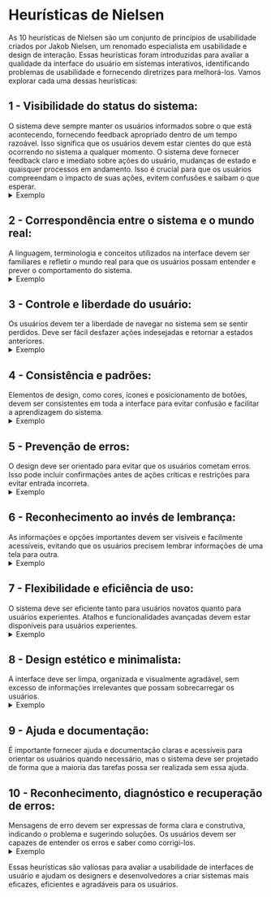 <h1>Heurísticas de Nielsen</h1>
As 10 heurísticas de Nielsen são um conjunto de princípios de usabilidade criados por Jakob Nielsen, um renomado especialista em usabilidade e design de interação. Essas heurísticas foram introduzidas para avaliar a qualidade da interface do usuário em sistemas interativos, identificando problemas de usabilidade e fornecendo diretrizes para melhorá-los. Vamos explorar cada uma dessas heurísticas:

<h2>1 - Visibilidade do status do sistema:</h2>
O sistema deve sempre manter os usuários informados sobre o que está acontecendo, fornecendo feedback apropriado dentro de um tempo razoável.
Isso significa que os usuários devem estar cientes do que está ocorrendo no sistema a qualquer momento. O sistema deve fornecer feedback claro e imediato sobre ações do usuário, mudanças de estado e quaisquer processos em andamento. Isso é crucial para que os usuários compreendam o impacto de suas ações, evitem confusões e saibam o que esperar.

<details>
<summary>Exemplo</summary>
O site do Detran retorna um feedback confuso. Pois a mensagem na tela fala que consta solicitação, porém a escrita está em vermelho e com um X no meio que indica algum erro geralmente.
  
![Heuristica 1](https://github.com/MateusdiSousa/Bertoti/assets/111647763/ac0fbf4b-3d35-4976-a707-e915610ea380)

</details>

<h2>2 - Correspondência entre o sistema e o mundo real:</h2>
A linguagem, terminologia e conceitos utilizados na interface devem ser familiares e refletir o mundo real para que os usuários possam entender e prever o comportamento do sistema.

<details>
<summary>Exemplo</summary>
No site do Siga para sair da plataforma é necessário aperta um botão vermelho com um símbolo de 'i' o que confunde o usuário já que normalmente esse simbolo significa mais informações,ao invés de sair da página
  
![heuristica 5](https://github.com/MateusdiSousa/Bertoti/assets/111647763/9d9fc52e-0f0f-4454-a3f3-b4ceb6c52047)

  
</details>


<h2>3 - Controle e liberdade do usuário:</h2>
Os usuários devem ter a liberdade de navegar no sistema sem se sentir perdidos. Deve ser fácil desfazer ações indesejadas e retornar a estados anteriores.

<details>
<summary>Exemplo</summary>
Na imagem a seguir, é possível notar que, ao ingressar em um jogo no aplicativo Plato, o usuário encontra obstáculos ao tentar encerrar a partida. Mesmo ao selecionar a opção de saída, a interface continua a indicar que o usuário está ativo no jogo, restringindo sua capacidade de decidir livremente quando deseja encerrar sua participação em uma partida.

<div style='aling : center'>

  ![heuristica 3](https://github.com/MateusdiSousa/Bertoti/assets/111647763/32693be7-25a0-4a34-be48-7c5386845bef)

  
</div>
 


</details>

<h2>4 - Consistência e padrões:</h2>
Elementos de design, como cores, ícones e posicionamento de botões, devem ser consistentes em toda a interface para evitar confusão e facilitar a aprendizagem do sistema.

<details>
  <summary>Exemplo</summary>
  Na imagem abaixo, notamos que o site exibe uma barra de navegação na lateral esquerda, ao passo que o padrão esperado seria uma disposição centralizada na parte superior da página. além disso o texto das opções do texto estão na vertical ao invés da horizontal

  ![Heurística 4'1](https://github.com/MateusdiSousa/Bertoti/assets/111647763/ff5f22d8-1606-423e-9879-ec979a46c2df)

</details>

<h2>5 - Prevenção de erros:</h2>
O design deve ser orientado para evitar que os usuários cometam erros. Isso pode incluir confirmações antes de ações críticas e restrições para evitar entrada incorreta.

<details>
<summary>Exemplo</summary>
Na imagem apresentada abaixo, é visível que o anúncio do aplicativo mostra duas opções de encerramento, sendo que somente uma delas encerra efetivamente o aplicativo. Essa diferença pode levar o usuário a cometer um erro, induzindo-o a clicar na opção inadequada.

![05_heuristica](https://github.com/ClaudiaCBS/ADS03_IHC001/assets/112169639/e19468ad-2d74-4ff4-8ac4-9323c96032d3)
</details>

<h2>6 - Reconhecimento ao invés de lembrança:</h2>
As informações e opções importantes devem ser visíveis e facilmente acessíveis, evitando que os usuários precisem lembrar informações de uma tela para outra.

<details>
<summary>Exemplo</summary>
Na imagem abaixo, o software Excel demanda uma extensa sequência de etapas para a simples tarefa de salvar um arquivo, aumentando a probabilidade do usuário esquecer esse procedimento ou se perder em alguma etapa.

![heuristica 6](https://github.com/MateusdiSousa/Bertoti/assets/111647763/985fae1e-8687-43a4-a9b9-c3a21add6cec)

</details>

<h2>7 - Flexibilidade e eficiência de uso:</h2>
O sistema deve ser eficiente tanto para usuários novatos quanto para usuários experientes. Atalhos e funcionalidades avançadas devem estar disponíveis para usuários experientes.

<details>
  <summary>Exemplo</summary>
  No site do Siga a plataforma possui uma fonte extremamente pequenas para usuários que utilizam celular, e caso apliquem zomm, o textos são cortados perdendo informação e eficiênca do software.
  

    
</details>

<h2>8 - Design estético e minimalista:</h2>
A interface deve ser limpa, organizada e visualmente agradável, sem excesso de informações irrelevantes que possam sobrecarregar os usuários.

<details>
<summary>Exemplo</summary>
Nesse site há um excesso de informções na página inicial deixando a interface suja e pouco agradável.

![heurística 8](https://github.com/MateusdiSousa/Bertoti/assets/111647763/5c79906f-16d5-4cd3-8d8d-356d737710ec)
  
</details>

<h2>9 - Ajuda e documentação:</h2>
É importante fornecer ajuda e documentação claras e acessíveis para orientar os usuários quando necessário, mas o sistema deve ser projetado de forma que a maioria das tarefas possa ser realizada sem essa ajuda.

<h2>10 - Reconhecimento, diagnóstico e recuperação de erros:</h2>
Mensagens de erro devem ser expressas de forma clara e construtiva, indicando o problema e sugerindo soluções. Os usuários devem ser capazes de entender os erros e saber como corrigi-los.

<details>
  <summary>Exemplo</summary>
  No site do Siga o sistema não consegue diagnosticar ou fornecer uma resolução do erro como por exemplo estar mátriculado nas aulas e não ser possível verificar os horários de aula.
  ![heuristica 9](https://github.com/MateusdiSousa/Bertoti/assets/111647763/fcb5db9c-a97f-44d6-ae98-85e4d523ff1f)

  ![heuristica 9 pt2](https://github.com/MateusdiSousa/Bertoti/assets/111647763/fcbe645d-76e5-4f5a-874b-f246d5568955)

  
</details>

Essas heurísticas são valiosas para avaliar a usabilidade de interfaces de usuário e ajudam os designers e desenvolvedores a criar sistemas mais eficazes, eficientes e agradáveis para os usuários.

